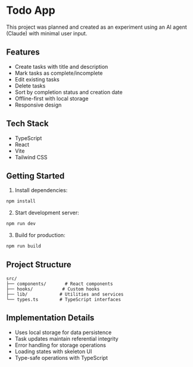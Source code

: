 # Todo App

This project was planned and created as an experiment using an AI agent (Claude) with minimal user input.

## Features

- Create tasks with title and description
- Mark tasks as complete/incomplete
- Edit existing tasks
- Delete tasks
- Sort by completion status and creation date
- Offline-first with local storage
- Responsive design

## Tech Stack

- TypeScript
- React
- Vite
- Tailwind CSS

## Getting Started

1. Install dependencies:
```bash
npm install
```

2. Start development server:
```bash
npm run dev
```

3. Build for production:
```bash
npm run build
```

## Project Structure

```
src/
├── components/       # React components
├── hooks/           # Custom hooks
├── lib/            # Utilities and services
└── types.ts        # TypeScript interfaces
```

## Implementation Details

- Uses local storage for data persistence
- Task updates maintain referential integrity
- Error handling for storage operations
- Loading states with skeleton UI
- Type-safe operations with TypeScript